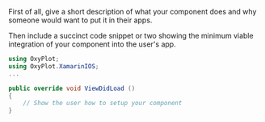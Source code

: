 First of all, give a short description of what your component does and
why someone would want to put it in their apps.

Then include a succinct code snippet or two showing the minimum viable
integration of your component into the user's app.

```csharp
using OxyPlot;
using OxyPlot.XamarinIOS;
...

public override void ViewDidLoad ()
{
	// Show the user how to setup your component
}
```
